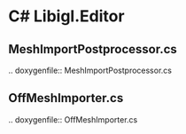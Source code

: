 # C# Libigl.Editor

## MeshImportPostprocessor.cs

.. doxygenfile:: MeshImportPostprocessor.cs

## OffMeshImporter.cs

.. doxygenfile:: OffMeshImporter.cs